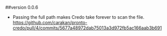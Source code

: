 ##version 0.0.6
- Passing the full path makes Credo take forever to scan the file. https://github.com/carakan/pronto-credo/pull/4/commits/5677a48972dab75013a3d972fb5ac166aab3b691

